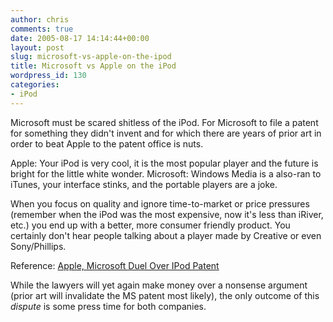 ```yaml
---
author: chris
comments: true
date: 2005-08-17 14:14:44+00:00
layout: post
slug: microsoft-vs-apple-on-the-ipod
title: Microsoft vs Apple on the iPod
wordpress_id: 130
categories:
- iPod
---
```


Microsoft must be scared shitless of the iPod. For Microsoft to file a patent for something they didn't invent and for which there are years of prior art in order to beat Apple to the patent office is nuts. 

Apple: Your iPod is very cool, it is the most popular player and the future is bright for the little white wonder.
Microsoft: Windows Media is a also-ran to iTunes, your interface stinks, and the portable players are a joke.

When you focus on quality and ignore time-to-market or price pressures (remember when the iPod was the most expensive, now it's less than iRiver, etc.) you end up with a better, more consumer friendly product. You certainly don't hear people talking about a player made by Creative or even Sony/Phillips.

Reference: [Apple, Microsoft Duel Over IPod Patent](http://news.yahoo.com/s/ap/20050817/ap_on_hi_te/ipod_microsoft)

While the lawyers will yet again make money over a nonsense argument (prior art will invalidate the MS patent most likely), the only outcome of this _dispute_ is some press time for both companies.

